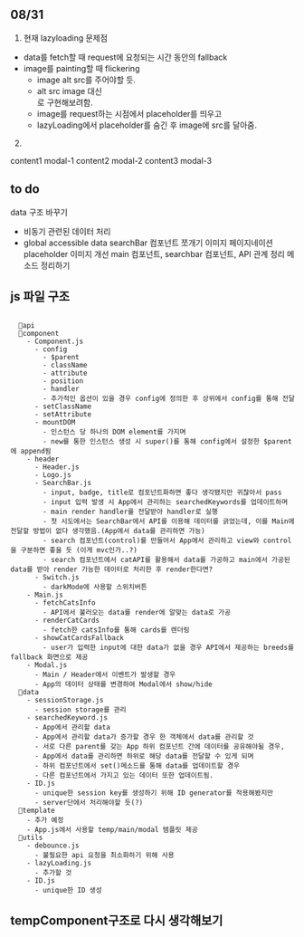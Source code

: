 ## 08/31

1. 현재 lazyloading 문제점
  - data를 fetch할 때 request에 요청되는 시간 동안의 fallback
  - image를 painting할 때 flickering
    - image alt src를 주어야할 듯.
    - alt src image 대신 <div class="palceholder">로 구현해보려함.
    - image를 request하는 시점에서 placeholder를 띄우고
    - lazyLoading에서 placeholder를 숨긴 후 image에 src를 달아줌.
2. 



content1
  modal-1
content2
  modal-2
content3
  modal-3


## to do

data 구조 바꾸기
- 비동기 관련된 데이터 처리
- global accessible data
searchBar 컴포넌트 쪼개기
이미지 페이지네이션
placeholder 이미지 개선
main 컴포넌트, searchbar 컴포넌트, API 관계 정리
메소드 정리하기


## js 파일 구조

```

  📂api
  📂component
    - Component.js
      - config
        - $parent
        - className
        - attribute
        - position
        - handler
        - 추가적인 옵션이 있을 경우 config에 정의한 후 상위에서 config를 통해 전달
      - setClassName
      - setAttribute
      - mountDOM  
        - 인스턴스 당 하나의 DOM element를 가지며
        - new를 통한 인스턴스 생성 시 super()를 통해 config에서 설정한 $parent에 append됨
    - header
      - Header.js
      - Logo.js
      - SearchBar.js
        - input, badge, title로 컴포넌트화하면 좋다 생각됐지만 귀찮아서 pass
        - input 입력 발생 시 App에서 관리하는 searchedKeywords를 업데이트하며
        - main render handler를 전달받아 handler로 실행
        - 첫 시도에서는 SearchBar에서 API를 이용해 데이터를 긁었는데, 이를 Main에 전달할 방법이 없다 생각했음.(App에서 data를 관리하면 가능)
        - search 컴포넌트(control)를 만들어서 App에서 관리하고 view와 control을 구분하면 좋을 듯 (이게 mvc인가..?)
        - search 컴포넌트에서 catAPI를 활용해서 data를 가공하고 main에서 가공된 data를 받아 render 가능한 데이터로 처리한 후 render한다면?
      - Switch.js
        - darkMode에 사용할 스위치버튼
    - Main.js
      - fetchCatsInfo
        - API에서 불러오는 data를 render에 알맞는 data로 가공
      - renderCatCards
        - fetch한 catsInfo를 통해 cards를 렌더링
      - showCatCardsFallback
        - user가 입력한 input에 대한 data가 없을 경우 API에서 제공하는 breeds를 fallback 화면으로 제공
    - Modal.js
      - Main / Header에서 이벤트가 발생할 경우 
      - App의 데이터 상태를 변경하여 Modal에서 show/hide
  📂data
    - sessionStorage.js
      - session storage를 관리
    - searchedKeyword.js
      - App에서 관리할 data
      - App에서 관리할 data가 증가할 경우 한 객체에서 data를 관리할 것
      - 서로 다른 parent를 갖는 App 하위 컴포넌트 간에 데이터를 공유해야될 경우,
      - App에서 data를 관리하면 하위로 해당 data를 전달할 수 있게 되며
      - 하위 컴포넌트에서 set()메소드를 통해 data를 업데이트할 경우
      - 다른 컴포넌트에서 가지고 있는 데이터 또한 업데이트됨.
    - ID.js
      - unique한 session key를 생성하기 위해 ID generator를 적용해봤지만
      - server단에서 처리해야할 듯(?)
  📂template
    - 추가 예정
    - App.js에서 사용할 temp/main/modal 템플릿 제공
  📂utils
    - debounce.js
      - 불필요한 api 요청을 최소화하기 위해 사용
    - lazyLoading.js
      - 추가할 것
    - ID.js
      - unique한 ID 생성
```

## tempComponent구조로 다시 생각해보기
<!-- ```js
function Component(config) {
  const {
    $target,
    className = "modal",
    shouldRender = true,
  } = config;
  this.$target = $target;
  this.className = className;

  this.createElement = (tag) => {
    this.$el = document.createElement(tag);
    this.$el.className = this.className;
    this.children = [
      new childComponent({ $target: this.$el, className: "child" }),
    ];
    this.children.forEach((child) => child.render());
  };

  this.mountComponent = () => {
    this.state = {
        state1: true,
        state2: 'state'
    };

    this.handleState = {
      state1: () => {
      },
      state2: () => {
      },
    };

    this.createElement();
    this.render();
  };

  this.render = () => {
    if (!this.$el) {
      this.mountComponent();
    }

    this.reflect({ $content: this.state.$content });

    this.$target.append(this.$el);
  };

  this.reflect = (states) => {
    for (const state in states) {
      const handleNewState = this.handleState[state];
      handleNewState();
    }
  };

  this.setState = (states) => {
    for (key in states) {
      this.state[key] = states[key];
    }
    this.reflect(states);
    this.render();
  };

  if (shouldRender) {
    this.render();
  }
}
```

Component life cycle

mountComponent // initiated by render method
    createElement
    render
        reflect
        $target.append($this.el)

setState
    setstates // reassign new states to this.state
    reflect // execute handleState method
    render

render
    reflect
    render

createElement
- render() 메소드에서 this.$el 유무를 확인하고 createElement를 실행하므로
- 컴포넌트는 인스턴스 1개당 단 하나의 DOM element를 갖는다.

mountComponent
- 1회 실행되며 컴포넌트의 state가 필요할 경우 state와 state가 update될 경우 실행할 handler를 handleState로 저장한다.
- 

## extends to Component

```js
class myComponent extends Component{
    constructor($target, config){
        super($target, config);
    }
}
```

$target : DOM Element *
config : Object (like props)
    - tag *
    - attributes
    - handlers
    - shouldRender

## state in Component

```js
import handlers from './ParentComponent.js';

class myComponent{
    constructor($target, config){
        super($target, config);
        this.state = {
          modalBtnToggled: [false, handlers.showModal],
          popUpToggled: [true, handlers.showPopUp]
        }
    }
}
```

## default config

```js
import Component from "./Component";

export default class Container extends Component {
  constructor($target, config) {
    // declare def variables
    const defTag = "div";
    const defClassName = "container";   

    this.state = {
      modalBtnToggled: [false, handlers.showModal],
      popUpToggled: [true, handlers.showPopUp]
    }

    super($target, { tag: defTag, className: defClassName, ...config }); // def can be overwritten by config
  }
}
```

- you can use def values directly in super method
```js
import Component from "./Component";

export default class Container extends Component {
  constructor($target, config) {

    this.state = {
      modalBtnToggled: [false, handlers.showModal],
      popUpToggled: [true, handlers.showPopUp]
    }

    super($target, { tag: 'div', className: 'container', ...config }); // def can be overwritten by config
  }
}
```

session Storage

상위 컴포넌트에서 해결할 경우 사용할 메소드 지정 후 메소드를 넘기면 됨

하위에서 직접적으로 사용할 경우 스토리지 포인터를 넘기면 됨 -->